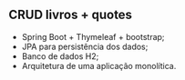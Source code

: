 ## CRUD livros + quotes

- Spring Boot + Thymeleaf + bootstrap;
- JPA para persistência dos dados;
- Banco de dados H2;
- Arquitetura de uma aplicação monolítica.
